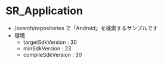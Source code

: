 # SR_Application
- /search/repositories で「Android」を検索するサンプルです
- 環境
  - targetSdkVersion : 30
  - minSdkVersion : 23
  - compileSdkVersion : 30
